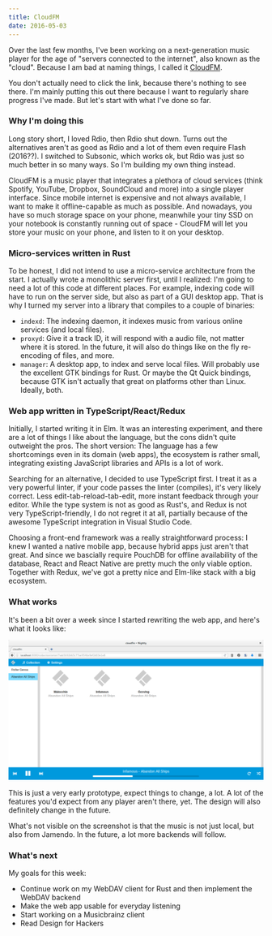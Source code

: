 ```yaml
---
title: CloudFM
date: 2016-05-03
---
```


Over the last few months, I've been working on a next-generation music player
for the age of "servers connected to the internet", also known as the "cloud".
Because I am bad at naming things, I called it [CloudFM](https://github.com/cloudfm/cloudfm).

You don't actually need to click the link, because there's nothing to see there.
I'm mainly putting this out there because I want to regularly share progress
I've made. But let's start with what I've done so far.

### Why I'm doing this

Long story short, I loved Rdio, then Rdio shut down. Turns out the alternatives
aren't as good as Rdio and a lot of them even require Flash (2016??).
I switched to Subsonic, which works ok, but Rdio was just so much better in so
many ways. So I'm building my own thing instead.

CloudFM is a music player that integrates a plethora of cloud services
(think Spotify, YouTube, Dropbox, SoundCloud and more) into a single player
interface. Since mobile internet is expensive and not always available, I want
to make it offline-capable as much as possible. And nowadays, you have so much
storage space on your phone, meanwhile your tiny SSD on your notebook
is constantly running out of space - CloudFM will let you store your music
on your phone, and listen to it on your desktop.

### Micro-services written in Rust

To be honest, I did not intend to use a micro-service architecture from the start.
I actually wrote a monolithic server first, until I realized: I'm going to
need a lot of this code at different places. For example, indexing code will
have to run on the server side, but also as part of a GUI desktop app. That is
why I turned my server into a library that compiles to a couple of binaries:

* `indexd`: The indexing daemon, it indexes music from various online services (and local files).
* `proxyd`: Give it a track ID, it will respond with a audio file, not matter where
  it is stored. In the future, it will also do things like on the fly re-encoding
  of files, and more.
* `manager`: A desktop app, to index and serve local files. Will probably use the
  excellent GTK bindings for Rust. Or maybe the Qt Quick bindings, because
  GTK isn't actually that great on platforms other than Linux. Ideally, both.

### Web app written in TypeScript/React/Redux

Initially, I started writing it in Elm. It was an interesting experiment,
and there are a lot of things I like about the language, but the cons didn't
quite outweight the pros. The short version: The language has a few shortcomings
even in its domain (web apps), the ecosystem is rather small, integrating
existing JavaScript libraries and APIs is a lot of work.

Searching for an alternative, I decided to use TypeScript first. I treat it
as a very powerful linter, if your code passes the linter (compiles), it's
very likely correct. Less edit-tab-reload-tab-edit, more instant feedback
through your editor. While the type system is not as good as Rust's, and Redux
is not very TypeScript-friendly, I do not regret it at all, partially because of
the awesome TypeScript integration in Visual Studio Code.

Choosing a front-end framework was a really straightforward process: I knew
I wanted a native mobile app, because hybrid apps just aren't that great. And
since we bascially require PouchDB for offline availability of the database,
React and React Native are pretty much the only viable option. Together with
Redux, we've got a pretty nice and Elm-like stack with a big ecosystem.

### What works

It's been a bit over a week since I started rewriting the web app, and
here's what it looks like:

![](/images/cloudfm.png)

This is just a very early prototype, expect things to change, a lot. A lot
of the features you'd expect from any player aren't there, yet. The design
will also definitely change in the future.

What's not visible on the screenshot is that the music is not just local, but
also from Jamendo. In the future, a lot more backends will follow.

### What's next

My goals for this week:

* Continue work on my WebDAV client for Rust and then implement the WebDAV backend
* Make the web app usable for everyday listening
* Start working on a Musicbrainz client
* Read Design for Hackers